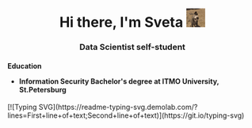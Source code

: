 <h1 align="center">Hi there, I'm Sveta</a> 
<img src="https://github.com/ssvph/ssvph/blob/main/donkey.gif" height="38"/></h1>
<h3 align="center">Data Scientist self-student
  <h4>Education
    <ul>
      <li>Information Security Bachelor's degree at ITMO University, St.Petersburg</li>
    </ul>
  </h4>
</h3>
[![Typing SVG](https://readme-typing-svg.demolab.com/?lines=First+line+of+text;Second+line+of+text)](https://git.io/typing-svg)



<!--
**ssvph/ssvph** is a ✨ _special_ ✨ repository because its `README.md` (this file) appears on your GitHub profile.

Here are some ideas to get you started:

- 🔭 I’m currently working on ...
- 🌱 I’m currently learning ...
- 👯 I’m looking to collaborate on ...
- 🤔 I’m looking for help with ...
- 💬 Ask me about ...
- 📫 How to reach me: ...
- 😄 Pronouns: ...
- ⚡ Fun fact: ...
-->
